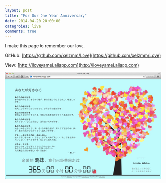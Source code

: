 ```yaml
---
layout: post
title: "For Our One Year Anniversary"
date: 2014-04-20 20:00:00
categroies: live
comments: true
---
```


I make this page to remember our love.

GitHub: [https://github.com/xelzmm/Love](https://github.com/xelzmm/Love)

View: [http://iloveyamei.aliapp.com](http://iloveyamei.aliapp.com)

![](/assets/2014/one-year.jpg)
